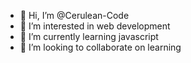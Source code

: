 - 👋 Hi, I’m @Cerulean-Code
- 👀 I’m interested in web development
- 🌱 I’m currently learning javascript
- 💞️ I’m looking to collaborate on learning

<!---
Cerulean-Code/Cerulean-Code is a ✨ special ✨ repository because its `README.md` (this file) appears on your GitHub profile.
You can click the Preview link to take a look at your changes.
--->
